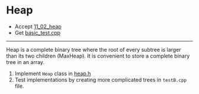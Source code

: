 # Heap

- Accept [11_02_heap](https://classroom.github.com/a/NoTif9Aj)
- Get [basic_test.cpp](basic_test.cpp)

---

Heap is a complete binary tree where the root of every subtree is larger than its two children (MaxHeap). It is convenient to store a complete binary tree in an array.

1. Implement `Heap` class in [heap.h](heap.h)
2. Test implementations by creating more complicated trees in `testB.cpp` file.
